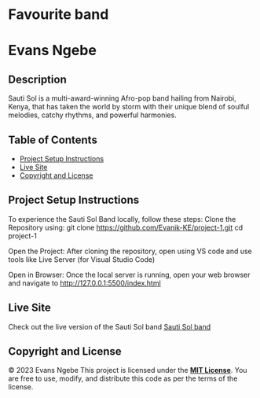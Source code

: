 # Favourite band

# Evans Ngebe

## Description
Sauti Sol is a multi-award-winning Afro-pop band hailing from Nairobi, Kenya, that has taken the world by storm with their unique blend of soulful melodies, catchy rhythms, and powerful harmonies.

## Table of Contents

- [Project Setup Instructions](#project-setup-instructions)
- [Live Site](#live-site)
- [Copyright and License](#copyright-and-license)

## Project Setup Instructions
To experience the Sauti Sol Band locally, follow these steps:
Clone the Repository using:
git clone https://github.com/Evanik-KE/project-1.git
cd project-1

Open the Project:
After cloning the repository, open using VS code and use tools like Live Server (for Visual Studio Code)

Open in Browser:
Once the local server is running, open your web browser and navigate to http://127.0.0.1:5500/index.html

## Live Site
Check out the live version of the Sauti Sol band
[Sauti Sol band](https://evanik-ke.github.io/project-1/)

## Copyright and License
© 2023 Evans Ngebe
This project is licensed under the [**MIT License**](LICENSE). You are free to use, modify, and distribute this code as per the terms of the license.

